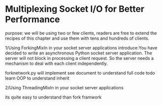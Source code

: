 Multiplexing Socket I/O for Better Performance
==============================================
purpose:
we will be using two or few clients, readers are free to extend
the recipes of this chapter and use them with tens and hundreds of clients.

1/Using ForkingMixIn in your socket server applications
introduce:You have decided to write an asynchronous Python socket server application. The server will
not block in processing a client request. So the server needs a mechanism to deal with each
client independently.

forknetwork.py will implement
see document to understand full code
todo learn OOP to understand inherit

2/Using ThreadingMixIn in your socket server applications

its quite easy to understand than fork framwork

